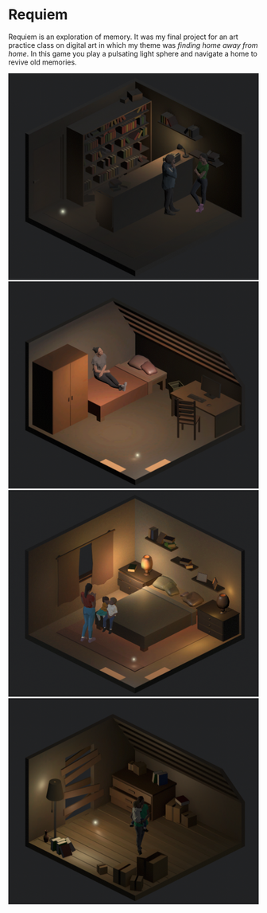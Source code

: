 # Requiem

Requiem is an exploration of memory. It was my final project for an art practice class on digital art in which my theme
was *finding home away from home*. In this game you play a pulsating light sphere and navigate a home to revive old memories.

![](library_tex.png)
![](room_tex.png)
![](bedroom_tex.png)
![](attic_tex.png)
